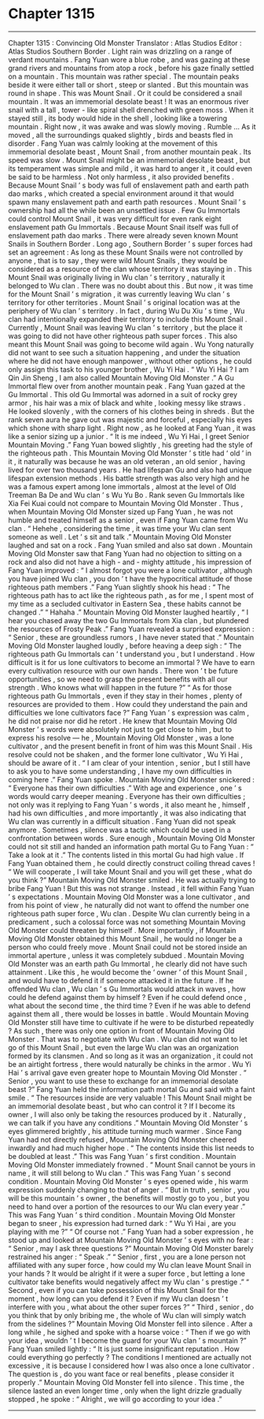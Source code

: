 
# Chapter 1315


---

Chapter 1315 : Convincing Old Monster
Translator :
Atlas Studios
Editor :
Atlas Studios
Southern Border .
Light rain was drizzling on a range of verdant mountains .
Fang Yuan wore a blue robe , and was gazing at these grand rivers and mountains from atop a rock , before his gaze finally settled on a mountain .
This mountain was rather special .
The mountain peaks beside it were either tall or short , steep or slanted .
But this mountain was round in shape .
This was Mount Snail .
Or it could be considered a snail mountain .
It was an immemorial desolate beast ! It was an enormous river snail with a tall , tower - like spiral shell drenched with green moss .
When it stayed still , its body would hide in the shell , looking like a towering mountain .
Right now , it was awake and was slowly moving .
Rumble …
As it moved , all the surroundings quaked slightly , birds and beasts fled in disorder .
Fang Yuan was calmly looking at the movement of this immemorial desolate beast , Mount Snail , from another mountain peak .
Its speed was slow .
Mount Snail might be an immemorial desolate beast , but its temperament was simple and mild , it was hard to anger it , it could even be said to be harmless .
Not only harmless , it also provided benefits .
Because Mount Snail ’ s body was full of enslavement path and earth path dao marks , which created a special environment around it that would spawn many enslavement path and earth path resources .
Mount Snail ’ s ownership had all the while been an unsettled issue .
Few Gu Immortals could control Mount Snail , it was very difficult for even rank eight enslavement path Gu Immortals .
Because Mount Snail itself was full of enslavement path dao marks .
There were already seven known Mount Snails in Southern Border . Long ago , Southern Border ’ s super forces had set an agreement : As long as these Mount Snails were not controlled by anyone , that is to say , they were wild Mount Snails , they would be considered as a resource of the clan whose territory it was staying in .
This Mount Snail was originally living in Wu clan ’ s territory , naturally it belonged to Wu clan .
There was no doubt about this .
But now , it was time for the Mount Snail ’ s migration , it was currently leaving Wu clan ’ s territory for other territories .
Mount Snail ’ s original location was at the periphery of Wu clan ’ s territory .
In fact , during Wu Du Xiu ’ s time , Wu clan had intentionally expanded their territory to include this Mount Snail .
Currently , Mount Snail was leaving Wu clan ’ s territory , but the place it was going to did not have other righteous path super forces .
This also meant this Mount Snail was going to become wild again .
Wu Yong naturally did not want to see such a situation happening , and under the situation where he did not have enough manpower , without other options , he could only assign this task to his younger brother , Wu Yi Hai .
“ Wu Yi Hai ? I am Qin Jin Sheng , I am also called Mountain Moving Old Monster .” A Gu Immortal flew over from another mountain peak .
Fang Yuan gazed at the Gu Immortal .
This old Gu Immortal was adorned in a suit of rocky grey armor , his hair was a mix of black and white , looking messy like straws . He looked slovenly , with the corners of his clothes being in shreds .
But the rank seven aura he gave out was majestic and forceful , especially his eyes which shone with sharp light . Right now , as he looked at Fang Yuan , it was like a senior sizing up a junior .
“ It is me indeed , Wu Yi Hai , I greet Senior Mountain Moving .” Fang Yuan bowed slightly , his greeting had the style of the righteous path .
This Mountain Moving Old Monster ’ s title had ‘ old ’ in it , it naturally was because he was an old veteran , an old senior , having lived for over two thousand years .
He had lifespan Gu and also had unique lifespan extension methods .
His battle strength was also very high and he was a famous expert among lone immortals , almost at the level of Old Treeman Ba De and Wu clan ’ s Wu Yu Bo .
Rank seven Gu Immortals like Xia Fei Kuai could not compare to Mountain Moving Old Monster .
Thus , when Mountain Moving Old Monster sized up Fang Yuan , he was not humble and treated himself as a senior , even if Fang Yuan came from Wu clan .
“ Hehehe , considering the time , it was time your Wu clan sent someone as well . Let ’ s sit and talk .” Mountain Moving Old Monster laughed and sat on a rock .
Fang Yuan smiled and also sat down .
Mountain Moving Old Monster saw that Fang Yuan had no objection to sitting on a rock and also did not have a high - and - mighty attitude , his impression of Fang Yuan improved : “ I almost forgot you were a lone cultivator , although you have joined Wu clan , you don ’ t have the hypocritical attitude of those righteous path members .”
Fang Yuan slightly shook his head : “ The righteous path has to act like the righteous path , as for me , I spent most of my time as a secluded cultivator in Eastern Sea , these habits cannot be changed .”
“ Hahaha .” Mountain Moving Old Monster laughed heartily , “ I hear you chased away the two Gu Immortals from Xia clan , but plundered the resources of Frosty Peak .”
Fang Yuan revealed a surprised expression : “ Senior , these are groundless rumors , I have never stated that .”
Mountain Moving Old Monster laughed loudly , before heaving a deep sigh : “ The righteous path Gu Immortals can ’ t understand you , but I understand . How difficult is it for us lone cultivators to become an immortal ? We have to earn every cultivation resource with our own hands . There won ’ t be future opportunities , so we need to grasp the present benefits with all our strength . Who knows what will happen in the future ?”
“ As for those righteous path Gu Immortals , even if they stay in their homes , plenty of resources are provided to them . How could they understand the pain and difficulties we lone cultivators face ?”
Fang Yuan ’ s expression was calm , he did not praise nor did he retort .
He knew that Mountain Moving Old Monster ’ s words were absolutely not just to get close to him , but to express his resolve — he , Mountain Moving Old Monster , was a lone cultivator , and the present benefit in front of him was this Mount Snail . His resolve could not be shaken , and the former lone cultivator , Wu Yi Hai , should be aware of it .
“ I am clear of your intention , senior , but I still have to ask you to have some understanding , I have my own difficulties in coming here .” Fang Yuan spoke .
Mountain Moving Old Monster snickered : “ Everyone has their own difficulties .”
With age and experience , one ’ s words would carry deeper meaning .
Everyone has their own difficulties ; not only was it replying to Fang Yuan ’ s words , it also meant he , himself , had his own difficulties , and more importantly , it was also indicating that Wu clan was currently in a difficult situation .
Fang Yuan did not speak anymore .
Sometimes , silence was a tactic which could be used in a confrontation between words .
Sure enough , Mountain Moving Old Monster could not sit still and handed an information path mortal Gu to Fang Yuan : “ Take a look at it .”
The contents listed in this mortal Gu had high value . If Fang Yuan obtained them , he could directly construct coiling thread caves !
“ We will cooperate , I will take Mount Snail and you will get these , what do you think ?” Mountain Moving Old Monster smiled .
He was actually trying to bribe Fang Yuan !
But this was not strange .
Instead , it fell within Fang Yuan ’ s expectations .
Mountain Moving Old Monster was a lone cultivator , and from his point of view , he naturally did not want to offend the number one righteous path super force , Wu clan . Despite Wu clan currently being in a predicament , such a colossal force was not something Mountain Moving Old Monster could threaten by himself .
More importantly , if Mountain Moving Old Monster obtained this Mount Snail , he would no longer be a person who could freely move .
Mount Snail could not be stored inside an immortal aperture , unless it was completely subdued .
Mountain Moving Old Monster was an earth path Gu Immortal , he clearly did not have such attainment . Like this , he would become the ‘ owner ’ of this Mount Snail , and would have to defend it if someone attacked it in the future .
If he offended Wu clan , Wu clan ’ s Gu Immortals would attack in waves , how could he defend against them by himself ?
Even if he could defend once , what about the second time , the third time ?
Even if he was able to defend against them all , there would be losses in battle . Would Mountain Moving Old Monster still have time to cultivate if he were to be disturbed repeatedly ?
As such , there was only one option in front of Mountain Moving Old Monster .
That was to negotiate with Wu clan .
Wu clan did not want to let go of this Mount Snail , but even the large Wu clan was an organization formed by its clansmen . And so long as it was an organization , it could not be an airtight fortress , there would naturally be chinks in the armor .
Wu Yi Hai ’ s arrival gave even greater hope to Mountain Moving Old Monster .
“ Senior , you want to use these to exchange for an immemorial desolate beast ?” Fang Yuan held the information path mortal Gu and said with a faint smile .
“ The resources inside are very valuable ! This Mount Snail might be an immemorial desolate beast , but who can control it ? If I become its owner , I will also only be taking the resources produced by it . Naturally , we can talk if you have any conditions .” Mountain Moving Old Monster ’ s eyes glimmered brightly , his attitude turning much warmer .
Since Fang Yuan had not directly refused , Mountain Moving Old Monster cheered inwardly and had much higher hope .
“ The contents inside this list needs to be doubled at least .” This was Fang Yuan ’ s first condition .
Mountain Moving Old Monster immediately frowned .
“ Mount Snail cannot be yours in name , it will still belong to Wu clan .” This was Fang Yuan ’ s second condition .
Mountain Moving Old Monster ’ s eyes opened wide , his warm expression suddenly changing to that of anger .
“ But in truth , senior , you will be this mountain ’ s owner , the benefits will mostly go to you , but you need to hand over a portion of the resources to our Wu clan every year .” This was Fang Yuan ’ s third condition .
Mountain Moving Old Monster began to sneer , his expression had turned dark : “ Wu Yi Hai , are you playing with me ?”
“ Of course not .” Fang Yuan had a sober expression , he stood up and looked at Mountain Moving Old Monster ’ s eyes with no fear : “ Senior , may I ask three questions ?”
Mountain Moving Old Monster barely restrained his anger : “ Speak .”
“ Senior , first , you are a lone person not affiliated with any super force , how could my Wu clan leave Mount Snail in your hands ? It would be alright if it were a super force , but letting a lone cultivator take benefits would negatively affect my Wu clan ’ s prestige .”
“ Second , even if you can take possession of this Mount Snail for the moment , how long can you defend it ? Even if my Wu clan doesn ’ t interfere with you , what about the other super forces ?”
“ Third , senior , do you think that by only bribing me , the whole of Wu clan will simply watch from the sidelines ?”
Mountain Moving Old Monster fell into silence .
After a long while , he sighed and spoke with a hoarse voice : “ Then if we go with your idea , wouldn ’ t I become the guard for your Wu clan ’ s mountain ?”
Fang Yuan smiled lightly : “ It is just some insignificant reputation . How could everything go perfectly ? The conditions I mentioned are actually not excessive , it is because I considered how I was also once a lone cultivator . The question is , do you want face or real benefits , please consider it properly .”
Mountain Moving Old Monster fell into silence .
This time , the silence lasted an even longer time , only when the light drizzle gradually stopped , he spoke : “ Alright , we will go according to your idea .”

---


